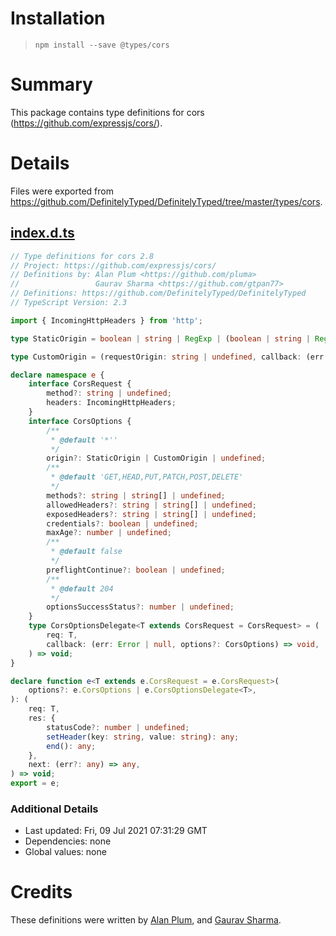# Installation

> `npm install --save @types/cors`

# Summary

This package contains type definitions for cors (https://github.com/expressjs/cors/).

# Details

Files were exported from https://github.com/DefinitelyTyped/DefinitelyTyped/tree/master/types/cors.

## [index.d.ts](https://github.com/DefinitelyTyped/DefinitelyTyped/tree/master/types/cors/index.d.ts)

````ts
// Type definitions for cors 2.8
// Project: https://github.com/expressjs/cors/
// Definitions by: Alan Plum <https://github.com/pluma>
//                 Gaurav Sharma <https://github.com/gtpan77>
// Definitions: https://github.com/DefinitelyTyped/DefinitelyTyped
// TypeScript Version: 2.3

import { IncomingHttpHeaders } from 'http';

type StaticOrigin = boolean | string | RegExp | (boolean | string | RegExp)[];

type CustomOrigin = (requestOrigin: string | undefined, callback: (err: Error | null, origin?: StaticOrigin) => void) => void;

declare namespace e {
    interface CorsRequest {
        method?: string | undefined;
        headers: IncomingHttpHeaders;
    }
    interface CorsOptions {
        /**
         * @default '*''
         */
        origin?: StaticOrigin | CustomOrigin | undefined;
        /**
         * @default 'GET,HEAD,PUT,PATCH,POST,DELETE'
         */
        methods?: string | string[] | undefined;
        allowedHeaders?: string | string[] | undefined;
        exposedHeaders?: string | string[] | undefined;
        credentials?: boolean | undefined;
        maxAge?: number | undefined;
        /**
         * @default false
         */
        preflightContinue?: boolean | undefined;
        /**
         * @default 204
         */
        optionsSuccessStatus?: number | undefined;
    }
    type CorsOptionsDelegate<T extends CorsRequest = CorsRequest> = (
        req: T,
        callback: (err: Error | null, options?: CorsOptions) => void,
    ) => void;
}

declare function e<T extends e.CorsRequest = e.CorsRequest>(
    options?: e.CorsOptions | e.CorsOptionsDelegate<T>,
): (
    req: T,
    res: {
        statusCode?: number | undefined;
        setHeader(key: string, value: string): any;
        end(): any;
    },
    next: (err?: any) => any,
) => void;
export = e;

````

### Additional Details

* Last updated: Fri, 09 Jul 2021 07:31:29 GMT
* Dependencies: none
* Global values: none

# Credits

These definitions were written by [Alan Plum](https://github.com/pluma),
and [Gaurav Sharma](https://github.com/gtpan77).
